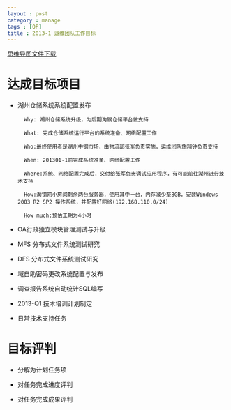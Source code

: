 ```yaml
---
layout : post
category : manage
tags : [OP]
title : 2013-1 运维团队工作目标
---
```

[思维导图文件下载](#)
# 达成目标项目

- 湖州仓储系统系统配置发布

        Why: 湖州仓储系统升级，为后期淘钢仓储平台做支持
		
        What: 完成仓储系统运行平台的系统准备、网络配置工作
		
        Who:最终使用者是湖州中钢市场，由物流部张军负责实施，运维团队施翔钟负责支持
		
        When: 201301-1前完成系统准备、网络配置工作
		
        Where:系统、网络配置完成后，交付给张军负责调试应用程序，有可能前往湖州进行技术支持
		
        How:淘钢网小房间剩余两台服务器，使用其中一台，内存减少至8GB，安装Windows 2003 R2 SP2 操作系统，并配置好网络(192.168.110.0/24)
		
		How much:预估工期为4小时
		
- OA行政独立模块管理测试与升级

- MFS 分布式文件系统测试研究

- DFS 分布式文件系统测试研究

- 域自助密码更改系统配置与发布

- 调查报告系统自动统计SQL编写

- 2013-Q1 技术培训计划制定

- 日常技术支持任务

# 目标评判

- 分解为计划任务项

- 对任务完成进度评判

- 对任务完成成果评判
